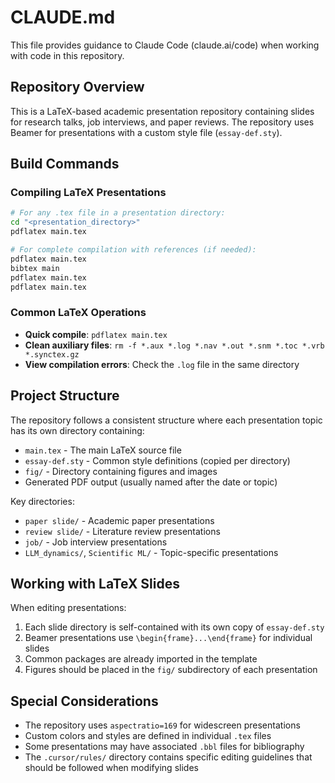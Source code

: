 # CLAUDE.md

This file provides guidance to Claude Code (claude.ai/code) when working with code in this repository.

## Repository Overview

This is a LaTeX-based academic presentation repository containing slides for research talks, job interviews, and paper reviews. The repository uses Beamer for presentations with a custom style file (`essay-def.sty`).

## Build Commands

### Compiling LaTeX Presentations
```bash
# For any .tex file in a presentation directory:
cd "<presentation_directory>"
pdflatex main.tex

# For complete compilation with references (if needed):
pdflatex main.tex
bibtex main
pdflatex main.tex
pdflatex main.tex
```

### Common LaTeX Operations
- **Quick compile**: `pdflatex main.tex`
- **Clean auxiliary files**: `rm -f *.aux *.log *.nav *.out *.snm *.toc *.vrb *.synctex.gz`
- **View compilation errors**: Check the `.log` file in the same directory

## Project Structure

The repository follows a consistent structure where each presentation topic has its own directory containing:
- `main.tex` - The main LaTeX source file
- `essay-def.sty` - Common style definitions (copied per directory)
- `fig/` - Directory containing figures and images
- Generated PDF output (usually named after the date or topic)

Key directories:
- `paper slide/` - Academic paper presentations
- `review slide/` - Literature review presentations
- `job/` - Job interview presentations
- `LLM_dynamics/`, `Scientific ML/` - Topic-specific presentations

## Working with LaTeX Slides

When editing presentations:
1. Each slide directory is self-contained with its own copy of `essay-def.sty`
2. Beamer presentations use `\begin{frame}...\end{frame}` for individual slides
3. Common packages are already imported in the template
4. Figures should be placed in the `fig/` subdirectory of each presentation

## Special Considerations

- The repository uses `aspectratio=169` for widescreen presentations
- Custom colors and styles are defined in individual `.tex` files
- Some presentations may have associated `.bbl` files for bibliography
- The `.cursor/rules/` directory contains specific editing guidelines that should be followed when modifying slides
